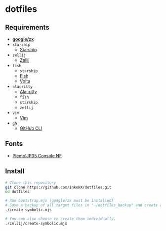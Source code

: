 # dotfiles

## Requirements

- [**google/zx**](https://github.com/google/zx)
- `starship`
  - [Starship](https://starship.rs/)
- `zellij`
  - [Zellij](https://zellij.dev/)
- `fish`
  - `starship`
  - [Fish](https://fishshell.com/)
  - [Volta](https://volta.sh)
- `alacritty`
  - [Alacritty](https://github.com/alacritty/alacritty)
  - `fish`
  - `starship`
  - `zellij`
- `vim`
  - [Vim](https://www.vim.org/)
- `gh`
  - [GitHub CLI](https://cli.github.com/)

## Fonts

- [PlemolJP35 Console NF](https://github.com/yuru7/PlemolJP)

## Install

```sh
# Clone this repository
git clone https://github.com/InkoHX/dotfiles.git
cd dotfiles

# Run bootstrap.mjs (google/zx must be installed)
# Save a backup of all target files in "~/dotfiles_backup" and create a symbolic link.
./create-symbolic.mjs

# You can also choose to create them individually.
./zellij/create-symbolic.mjs
```
